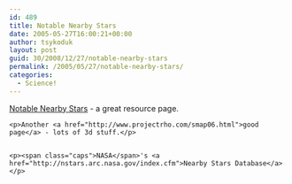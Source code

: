 ```yaml
---
id: 489
title: Notable Nearby Stars
date: 2005-05-27T16:00:21+00:00
author: tsykoduk
layout: post
guid: 30/2008/12/27/notable-nearby-stars
permalink: /2005/05/27/notable-nearby-stars/
categories:
  - Science!
---
```

<p><a href="http://www.solstation.com/stars.htm">Notable Nearby Stars</a> - a great resource page.</p>


	<p>Another <a href="http://www.projectrho.com/smap06.html">good page</a> - lots of 3d stuff.</p>


	<p><span class="caps">NASA</span>'s <a href="http://nstars.arc.nasa.gov/index.cfm">Nearby Stars Database</a></p>